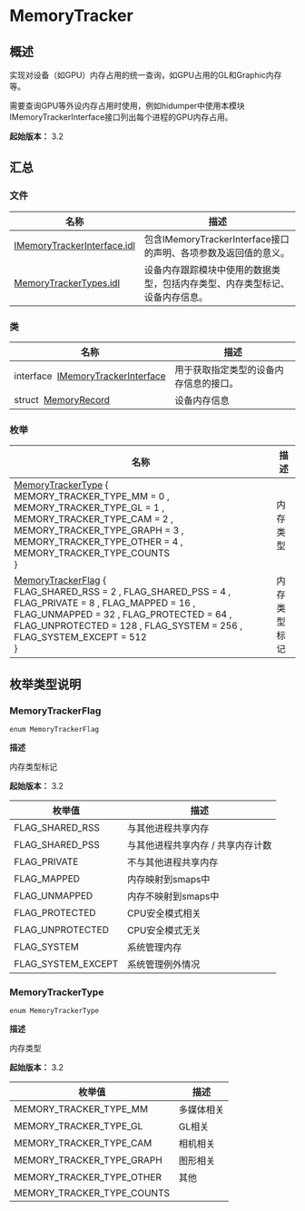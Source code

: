 # MemoryTracker


## 概述

实现对设备（如GPU）内存占用的统一查询，如GPU占用的GL和Graphic内存等。

需要查询GPU等外设内存占用时使用，例如hidumper中使用本模块IMemoryTrackerInterface接口列出每个进程的GPU内存占用。

**起始版本：** 3.2


## 汇总


### 文件

| 名称 | 描述 | 
| -------- | -------- |
| [IMemoryTrackerInterface.idl](_i_memory_tracker_interface_8idl.md) | 包含IMemoryTrackerInterface接口的声明、各项参数及返回值的意义。 | 
| [MemoryTrackerTypes.idl](_memory_tracker_types_8idl.md) | 设备内存跟踪模块中使用的数据类型，包括内存类型、内存类型标记、设备内存信息。 | 


### 类

| 名称 | 描述 | 
| -------- | -------- |
| interface&nbsp;&nbsp;[IMemoryTrackerInterface](interface_i_memory_tracker_interface.md) | 用于获取指定类型的设备内存信息的接口。 | 
| struct&nbsp;&nbsp;[MemoryRecord](_memory_record.md) | 设备内存信息 | 


### 枚举

| 名称 | 描述 | 
| -------- | -------- |
| [MemoryTrackerType](#memorytrackertype) {<br/>MEMORY_TRACKER_TYPE_MM = 0 , MEMORY_TRACKER_TYPE_GL = 1 , MEMORY_TRACKER_TYPE_CAM = 2 , MEMORY_TRACKER_TYPE_GRAPH = 3 , MEMORY_TRACKER_TYPE_OTHER = 4 , MEMORY_TRACKER_TYPE_COUNTS<br/>} | 内存类型 | 
| [MemoryTrackerFlag](#memorytrackerflag) {<br/>FLAG_SHARED_RSS = 2 , FLAG_SHARED_PSS = 4 , FLAG_PRIVATE = 8 , FLAG_MAPPED = 16 , FLAG_UNMAPPED = 32 , FLAG_PROTECTED = 64 , FLAG_UNPROTECTED = 128 , FLAG_SYSTEM = 256 , FLAG_SYSTEM_EXCEPT = 512<br/>} | 内存类型标记 | 


## 枚举类型说明


### MemoryTrackerFlag

```
enum MemoryTrackerFlag
```

**描述**

内存类型标记

**起始版本：** 3.2

| 枚举值 | 描述 | 
| -------- | -------- |
| FLAG_SHARED_RSS | 与其他进程共享内存 | 
| FLAG_SHARED_PSS | 与其他进程共享内存 / 共享内存计数 | 
| FLAG_PRIVATE | 不与其他进程共享内存 | 
| FLAG_MAPPED | 内存映射到smaps中 | 
| FLAG_UNMAPPED | 内存不映射到smaps中 | 
| FLAG_PROTECTED | CPU安全模式相关 | 
| FLAG_UNPROTECTED | CPU安全模式无关 | 
| FLAG_SYSTEM | 系统管理内存 | 
| FLAG_SYSTEM_EXCEPT | 系统管理例外情况 | 


### MemoryTrackerType

```
enum MemoryTrackerType
```

**描述**

内存类型

**起始版本：** 3.2

| 枚举值 | 描述 | 
| -------- | -------- |
| MEMORY_TRACKER_TYPE_MM | 多媒体相关 | 
| MEMORY_TRACKER_TYPE_GL | GL相关 | 
| MEMORY_TRACKER_TYPE_CAM | 相机相关 | 
| MEMORY_TRACKER_TYPE_GRAPH | 图形相关 | 
| MEMORY_TRACKER_TYPE_OTHER | 其他 | 
| MEMORY_TRACKER_TYPE_COUNTS |  | 

